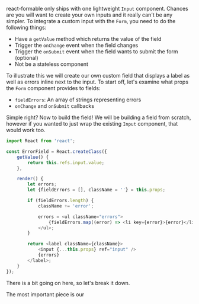 react-formable only ships with one lightweight `Input` component. Chances are you will want to create your own inputs and it really can't be any simpler. To integrate a custom input with the `Form`, you need to do the following things:

- Have a `getValue` method which returns the value of the field
- Trigger the `onChange` event when the field changes
- Trigger the `onSubmit` event when the field wants to submit the form (optional)
- Not be a stateless component

To illustrate this we will create our own custom field that displays a label as well as errors inline next to the input. To start off, let's examine what props the `Form` component provides to fields:

- `fieldErrors`: An array of strings representing errors
- `onChange` and `onSubmit` callbacks

Simple right? Now to build the field! We will be building a field from scratch, however if you wanted to just wrap the existing `Input` component, that would work too.

```js
import React from 'react';

const ErrorField = React.createClass({
	getValue() {
		return this.refs.input.value;
	},

    render() {
		let errors;
        let {fieldErrors = [], className = ''} = this.props;

		if (fieldErrors.length) {
			className += 'error';

			errors = <ul className="errors">
				{fieldErrors.map((error) => <li key={error}>{error}</li>)}
			</ul>;
		}

		return <label className={className}>
			<input {...this.props} ref="input" />
			{errors}
		</label>;
    }
});
```

There is a bit going on here, so let's break it down.

The most important piece is our
